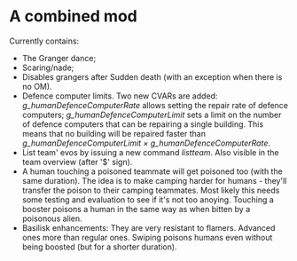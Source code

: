 A combined mod
==============

Currently contains:
 - The Granger dance;
 - Scaring/nade;
 - Disables grangers after Sudden death (with an exception when there is no OM).
 - Defence computer limits. Two new CVARs are added: *g_humanDefenceComputerRate* allows setting the repair rate of defence computers; *g_humanDefenceComputerLimit* sets a limit on the number of defence computers that can be repairing a single building. This means that no building will be repaired faster than *g_humanDefenceComputerLimit × g_humanDefenceComputerRate*.
 - List team' evos by issuing a new command *listteam*. Also visible in the team overview (after '$' sign).
 - A human touching a poisoned teammate will get poisoned too (with the same duration). The idea is to make camping harder for humans - they'll transfer the poison to their camping teammates. Most likely this needs some testing and evaluation to see if it's not too anoying. Touching a booster poisons a human in the same way as when bitten by a poisonous alien.
 - Basilisk enhancements: They are very resistant to flamers. Advanced ones more than regular ones. Swiping poisons humans even without being boosted (but for a shorter duration).
